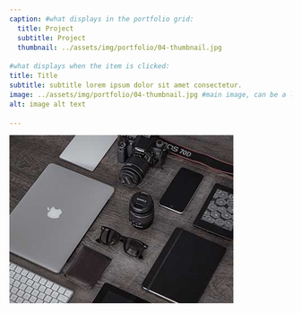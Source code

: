 ```yaml
---
caption: #what displays in the portfolio grid:
  title: Project
  subtitle: Project
  thumbnail: ../assets/img/portfolio/04-thumbnail.jpg
  
#what displays when the item is clicked:
title: Title
subtitle: subtitle lorem ipsum dolor sit amet consectetur.
image: ../assets/img/portfolio/04-thumbnail.jpg #main image, can be a link or a file in assets/img/portfolio
alt: image alt text

---
```


![alt text for screen readers](../assets/img/portfolio/04-thumbnail.jpg)


